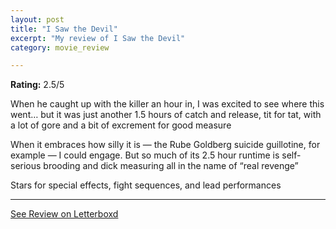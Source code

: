 ```yaml
---
layout: post
title: "I Saw the Devil"
excerpt: "My review of I Saw the Devil"
category: movie_review

---
```


**Rating:** 2.5/5

When he caught up with the killer an hour in, I was excited to see where this went… but it was just another 1.5 hours of catch and release, tit for tat, with a lot of gore and a bit of excrement for good measure

When it embraces how silly it is — the Rube Goldberg suicide guillotine, for example — I could engage. But so much of its 2.5 hour runtime is self-serious brooding and dick measuring all in the name of “real revenge”

Stars for special effects, fight sequences, and lead performances

<hr>

[See Review on Letterboxd](https://boxd.it/3pV9wD)
